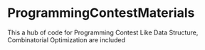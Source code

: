 # ProgrammingContestMaterials
This a hub of code for Programming Contest
Like Data Structure, Combinatorial Optimization are included
